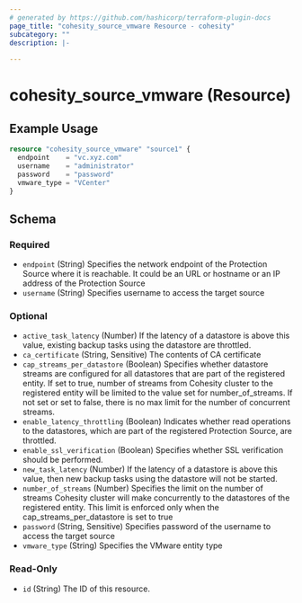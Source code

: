 ```yaml
---
# generated by https://github.com/hashicorp/terraform-plugin-docs
page_title: "cohesity_source_vmware Resource - cohesity"
subcategory: ""
description: |-
  
---
```


# cohesity_source_vmware (Resource)



## Example Usage

```terraform
resource "cohesity_source_vmware" "source1" {
  endpoint    = "vc.xyz.com"
  username    = "administrator"
  password    = "password"
  vmware_type = "VCenter"
}
```

<!-- schema generated by tfplugindocs -->
## Schema

### Required

- `endpoint` (String) Specifies the network endpoint of the Protection
				Source where it is reachable. It could be an URL or hostname or
				an IP address of the Protection Source
- `username` (String) Specifies username to access the target source

### Optional

- `active_task_latency` (Number) If the latency of a datastore is above this value,
				existing backup tasks using the datastore are throttled.
- `ca_certificate` (String, Sensitive) The contents of CA certificate
- `cap_streams_per_datastore` (Boolean) Specifies whether datastore streams are configured
				for all datastores that are part of the registered entity. If set
				to true, number of streams from Cohesity cluster to the registered
				entity will be limited to the value set for number_of_streams. If
				not set or set to false, there is no max limit for the number of 
				concurrent streams.
- `enable_latency_throttling` (Boolean) Indicates whether read operations to the datastores,
				which are part of the registered Protection Source, are throttled.
- `enable_ssl_verification` (Boolean) Specifies whether SSL verification should be performed.
- `new_task_latency` (Number) If the latency of a datastore is above this value,
				then new backup tasks using the datastore will not be started.
- `number_of_streams` (Number) Specifies the limit on the number of streams
				Cohesity cluster will make concurrently to the datastores
				of the registered entity. This limit is enforced only when the
				cap_streams_per_datastore is set to true
- `password` (String, Sensitive) Specifies password of the username to access the target source
- `vmware_type` (String) Specifies the VMware entity type

### Read-Only

- `id` (String) The ID of this resource.
